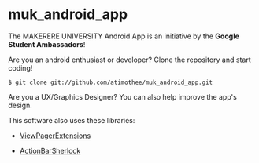 muk_android_app
======

The MAKERERE UNIVERSITY Android App is an initiative by the **Google Student Ambassadors**!


Are you an android enthusiast or developer?
Clone the repository and start coding!

    $ git clone git://github.com/atimothee/muk_android_app.git


Are you a UX/Graphics Designer?
You can also help improve the app's design.


This software also uses these libraries:

* [ViewPagerExtensions](https://github.com/astuetz/ViewPagerExtensions/)
	
* [ActionBarSherlock](https://github.com/JakeWharton/ActionBarSherlock/)
